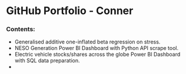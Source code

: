 # GitHub Portfolio - Conner
### Contents:
* Generalised additive one-inflated beta regression on stress.
* NESO Generation Power BI Dashboard with Python API scrape tool.
* Electric vehicle stocks/shares across the globe Power BI Dashboard with SQL data preparation.
* 
